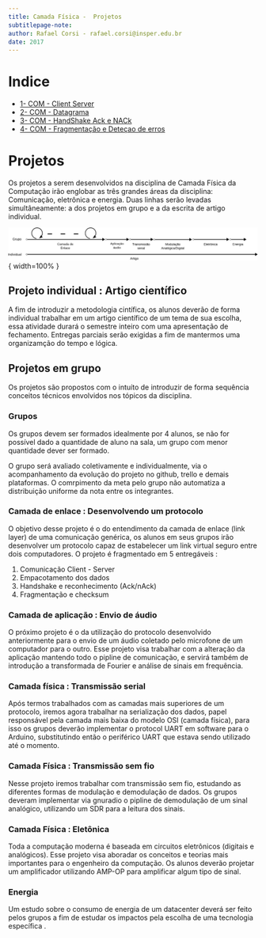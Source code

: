 ```yaml
---
title: Camada Física -  Projetos
subtitlepage-note: 
author: Rafael Corsi - rafael.corsi@insper.edu.br
date: 2017
---
```


# Indice 

- [1- COM - Client Server](https://github.com/Insper/Camada-Fisica-Computacao/tree/master/3-Projetos/1-COM-Client%20Server)
- [2- COM - Datagrama](https://github.com/Insper/Camada-Fisica-Computacao/tree/master/3-Projetos/2-COM-Datagrama)
- [3- COM - HandShake Ack e NACk](https://github.com/Insper/Camada-Fisica-Computacao/tree/master/3-Projetos/3-COM-HandShake-ACK-nACK)
- [4- COM - Fragmentação e Deteçao de erros](https://github.com/Insper/Camada-Fisica-Computacao/tree/master/3-Projetos/4-COM-Fragmentacao-CheckSum)

# Projetos 

Os projetos a serem desenvolvidos na disciplina de Camada Física da Computação
irão englobar as três grandes áreas da disciplina: Comunicação, eletrônica e
energia. Duas linhas serão levadas simultâneamente: a dos projetos em grupo e a
da escrita de artigo individual.

![Linha do tempo projetos](imgs/linhaDoTempoProjetos.png){ width=100% }

## Projeto individual : Artigo científico 

A fim de introduzir a metodologia cintífica, os alunos deverão de forma
individual trabalhar em um artigo científico de um tema de sua escolha, essa
atividade durará o semestre inteiro com uma apresentação de fechamento. Entregas
parciais serão exigidas a fim de mantermos uma organizamção do tempo e lógica.

## Projetos em grupo 

Os projetos são propostos com o intuíto de introduzir de forma sequência
conceitos técnicos envolvidos nos tópicos da disciplina.

### Grupos

Os grupos devem ser formados idealmente por 4 alunos, se não for possível dado a
quantidade de aluno na sala, um grupo com menor quantidade dever ser formado.

O grupo será avaliado coletivamente e individualmente, via o acompanhamento da
evolução do projeto no github, trello e demais plataformas. O comrpimento da
meta pelo grupo não automatiza a distribuição uniforme da nota entre os integrantes.

### Camada de enlace : Desenvolvendo um protocolo

O objetivo desse projeto é o do entendimento da camada de enlace (link layer) de
uma comunicação genérica, os alunos em seus grupos irão desenvolver um protocolo
capaz de estabelecer um link virtual seguro entre dois computadores. O projeto é
fragmentado em 5 entregáveis :

1. Comunicação Client - Server
1. Empacotamento dos dados
1. Handshake e reconhecimento (Ack/nAck)
1. Fragmentação e checksum

### Camada de aplicação : Envio de áudio

O próximo projeto é o da utilização do protocolo desenvolvido anteriormente para
o envio de um áudio coletado pelo microfone de um computador para o outro. Esse
projeto visa trabalhar com a alteração da aplicação mantendo todo o pipline de
comunicação, e servirá também de introdução a transformada de Fourier e análise
de sinais em frequência.

### Camada física : Transmissão serial

Após termos trabalhados com as camadas mais superiores de um protocolo, iremos
agora trabalhar na serialização dos dados, papel responsável pela camada mais
baixa do modelo OSI (camada física), para isso os grupos deverão implementar o
protocol UART em software para o Arduino, substitutindo então o periférico UART
que estava sendo utilizado até o momento.

### Camada Física : Transmissão sem fio

Nesse projeto iremos trabalhar com transmissão sem fio, estudando as diferentes
formas de modulação e demodulação de dados. Os grupos deveram implementar via
gnuradio o pipline de demodulação de um sinal analógico, utilizando um SDR para
a leitura dos sinais.

### Camada Física : Eletônica

Toda a computação moderna é baseada em circuitos eletrônicos (digitais e
analógicos). Esse projeto visa aboradar os conceitos e teorias mais importantes
para o engenheiro da computação. Os alunos deverão projetar um amplificador
utilizando AMP-OP para amplificar algum tipo de sinal.

### Energia

Um estudo sobre o consumo de energia de um datacenter deverá ser feito pelos
grupos a fim de estudar os impactos pela escolha de uma tecnologia específica .

